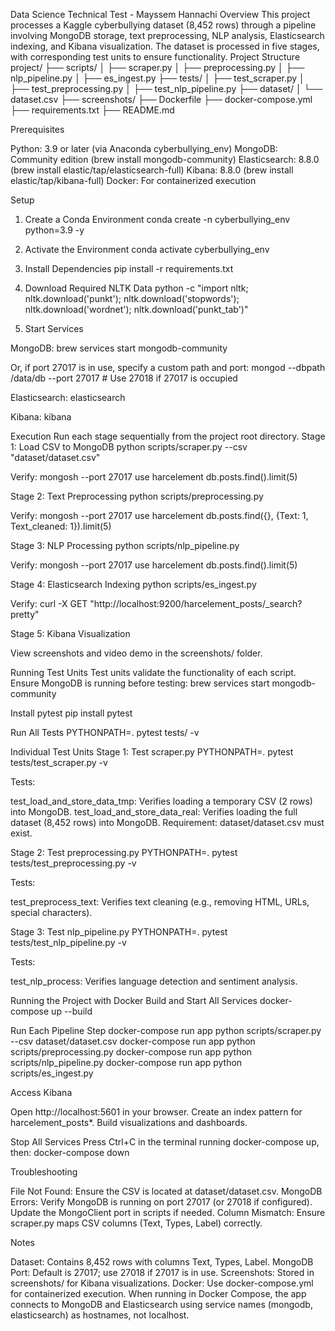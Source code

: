 Data Science Technical Test - Mayssem Hannachi
Overview
This project processes a Kaggle cyberbullying dataset (8,452 rows) through a pipeline involving MongoDB storage, text preprocessing, NLP analysis, Elasticsearch indexing, and Kibana visualization. The dataset is processed in five stages, with corresponding test units to ensure functionality.
Project Structure
project/
├── scripts/
│   ├── scraper.py
│   ├── preprocessing.py
│   ├── nlp_pipeline.py
│   ├── es_ingest.py
├── tests/
│   ├── test_scraper.py
│   ├── test_preprocessing.py
│   ├── test_nlp_pipeline.py
├── dataset/
│   └── dataset.csv
├── screenshots/
├── Dockerfile
├── docker-compose.yml
├── requirements.txt
├── README.md

Prerequisites

Python: 3.9 or later (via Anaconda cyberbullying_env)
MongoDB: Community edition (brew install mongodb-community)
Elasticsearch: 8.8.0 (brew install elastic/tap/elasticsearch-full)
Kibana: 8.8.0 (brew install elastic/tap/kibana-full)
Docker: For containerized execution

Setup
1. Create a Conda Environment
conda create -n cyberbullying_env python=3.9 -y

2. Activate the Environment
conda activate cyberbullying_env

3. Install Dependencies
pip install -r requirements.txt

4. Download Required NLTK Data
python -c "import nltk; nltk.download('punkt'); nltk.download('stopwords'); nltk.download('wordnet'); nltk.download('punkt_tab')"

5. Start Services

MongoDB:
brew services start mongodb-community

Or, if port 27017 is in use, specify a custom path and port:
mongod --dbpath /data/db --port 27017  # Use 27018 if 27017 is occupied


Elasticsearch:
elasticsearch


Kibana:
kibana



Execution
Run each stage sequentially from the project root directory.
Stage 1: Load CSV to MongoDB
python scripts/scraper.py --csv "dataset/dataset.csv"

Verify:
mongosh --port 27017
use harcelement
db.posts.find().limit(5)

Stage 2: Text Preprocessing
python scripts/preprocessing.py

Verify:
mongosh --port 27017
use harcelement
db.posts.find({}, {Text: 1, Text_cleaned: 1}).limit(5)

Stage 3: NLP Processing
python scripts/nlp_pipeline.py

Verify:
mongosh --port 27017
use harcelement
db.posts.find().limit(5)

Stage 4: Elasticsearch Indexing
python scripts/es_ingest.py

Verify:
curl -X GET "http://localhost:9200/harcelement_posts/_search?pretty"

Stage 5: Kibana Visualization

View screenshots and video demo in the screenshots/ folder.

Running Test Units
Test units validate the functionality of each script. Ensure MongoDB is running before testing:
brew services start mongodb-community

Install pytest
pip install pytest

Run All Tests
PYTHONPATH=. pytest tests/ -v

Individual Test Units
Stage 1: Test scraper.py
PYTHONPATH=. pytest tests/test_scraper.py -v

Tests:

test_load_and_store_data_tmp: Verifies loading a temporary CSV (2 rows) into MongoDB.
test_load_and_store_data_real: Verifies loading the full dataset (8,452 rows) into MongoDB.
Requirement: dataset/dataset.csv must exist.



Stage 2: Test preprocessing.py
PYTHONPATH=. pytest tests/test_preprocessing.py -v

Tests:

test_preprocess_text: Verifies text cleaning (e.g., removing HTML, URLs, special characters).

Stage 3: Test nlp_pipeline.py
PYTHONPATH=. pytest tests/test_nlp_pipeline.py -v

Tests:

test_nlp_process: Verifies language detection and sentiment analysis.

Running the Project with Docker
Build and Start All Services
docker-compose up --build

Run Each Pipeline Step
docker-compose run app python scripts/scraper.py --csv dataset/dataset.csv
docker-compose run app python scripts/preprocessing.py
docker-compose run app python scripts/nlp_pipeline.py
docker-compose run app python scripts/es_ingest.py

Access Kibana

Open http://localhost:5601 in your browser.
Create an index pattern for harcelement_posts*.
Build visualizations and dashboards.

Stop All Services
Press Ctrl+C in the terminal running docker-compose up, then:
docker-compose down

Troubleshooting

File Not Found: Ensure the CSV is located at dataset/dataset.csv.
MongoDB Errors: Verify MongoDB is running on port 27017 (or 27018 if configured). Update the MongoClient port in scripts if needed.
Column Mismatch: Ensure scraper.py maps CSV columns (Text, Types, Label) correctly.

Notes

Dataset: Contains 8,452 rows with columns Text, Types, Label.
MongoDB Port: Default is 27017; use 27018 if 27017 is in use.
Screenshots: Stored in screenshots/ for Kibana visualizations.
Docker: Use docker-compose.yml for containerized execution.
When running in Docker Compose, the app connects to MongoDB and Elasticsearch using service names (mongodb, elasticsearch) as hostnames, not localhost.
